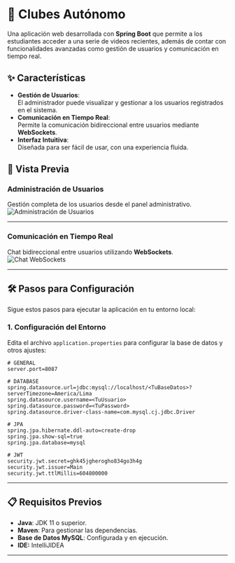 # 🎥 **Clubes Autónomo**  
Una aplicación web desarrollada con **Spring Boot** que permite a los estudiantes acceder a una serie de videos recientes, además de contar con funcionalidades avanzadas como gestión de usuarios y comunicación en tiempo real.

## ✨ **Características**
- **Gestión de Usuarios**:  
  El administrador puede visualizar y gestionar a los usuarios registrados en el sistema.  
- **Comunicación en Tiempo Real**:  
  Permite la comunicación bidireccional entre usuarios mediante **WebSockets**.  
- **Interfaz Intuitiva**:  
  Diseñada para ser fácil de usar, con una experiencia fluida.

## 🌟 **Vista Previa**

### Administración de Usuarios  
Gestión completa de los usuarios desde el panel administrativo.  
![Administración de Usuarios](https://i.postimg.cc/3wmyBLfg/Administraci-n-de-usuarios.png)

---

### Comunicación en Tiempo Real  
Chat bidireccional entre usuarios utilizando **WebSockets**.  
![Chat WebSockets](https://i.postimg.cc/QC4VtvVr/chatwebs.png)

---

## 🛠️ **Pasos para Configuración**
Sigue estos pasos para ejecutar la aplicación en tu entorno local:


### 1. **Configuración del Entorno**
Edita el archivo `application.properties` para configurar la base de datos y otros ajustes:  
```properties
# GENERAL
server.port=8087

# DATABASE
spring.datasource.url=jdbc:mysql://localhost/<TuBaseDatos>?serverTimezone=America/Lima
spring.datasource.username=<TuUsuario>
spring.datasource.password=<TuPassword>
spring.datasource.driver-class-name=com.mysql.cj.jdbc.Driver

# JPA
spring.jpa.hibernate.ddl-auto=create-drop
spring.jpa.show-sql=true
spring.jpa.database=mysql

# JWT
security.jwt.secret=ghk45jgherogho834go3h4g
security.jwt.issuer=Main
security.jwt.ttlMillis=604800000
```


---

## 📋 **Requisitos Previos**
- **Java**: JDK 11 o superior.  
- **Maven**: Para gestionar las dependencias.  
- **Base de Datos MySQL**: Configurada y en ejecución.
- **IDE:** IntelliJIDEA

---
